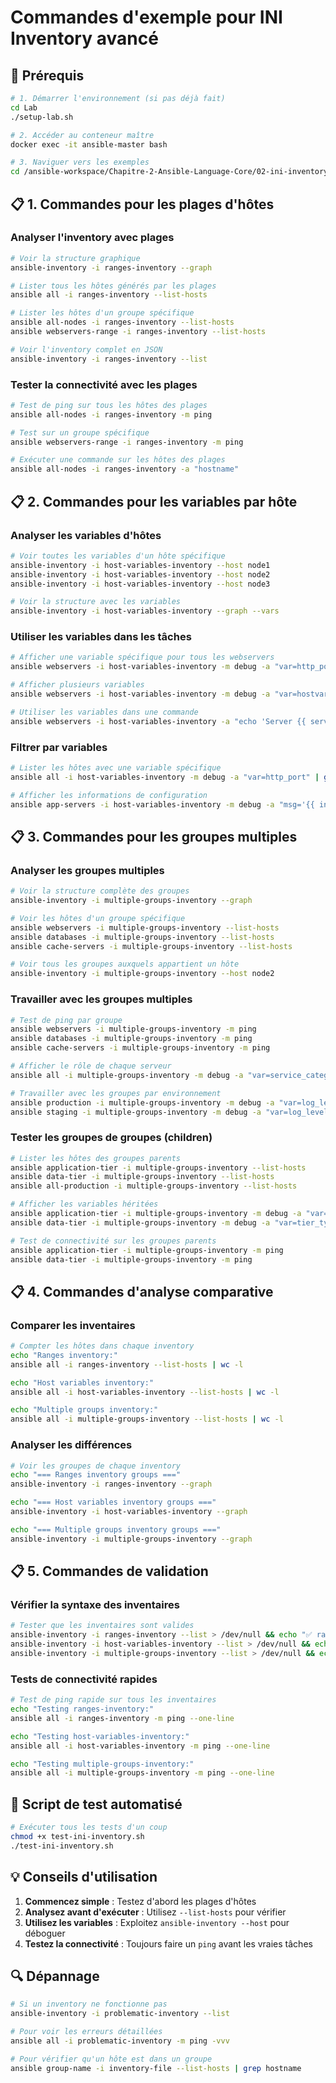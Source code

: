 # Commandes d'exemple pour INI Inventory avancé

## 🚀 Prérequis

```bash
# 1. Démarrer l'environnement (si pas déjà fait)
cd Lab
./setup-lab.sh

# 2. Accéder au conteneur maître
docker exec -it ansible-master bash

# 3. Naviguer vers les exemples
cd /ansible-workspace/Chapitre-2-Ansible-Language-Core/02-ini-inventory
```

## 📋 1. Commandes pour les plages d'hôtes

### Analyser l'inventory avec plages
```bash
# Voir la structure graphique
ansible-inventory -i ranges-inventory --graph

# Lister tous les hôtes générés par les plages
ansible all -i ranges-inventory --list-hosts

# Lister les hôtes d'un groupe spécifique
ansible all-nodes -i ranges-inventory --list-hosts
ansible webservers-range -i ranges-inventory --list-hosts

# Voir l'inventory complet en JSON
ansible-inventory -i ranges-inventory --list
```

### Tester la connectivité avec les plages
```bash
# Test de ping sur tous les hôtes des plages
ansible all-nodes -i ranges-inventory -m ping

# Test sur un groupe spécifique
ansible webservers-range -i ranges-inventory -m ping

# Exécuter une commande sur les hôtes des plages
ansible all-nodes -i ranges-inventory -a "hostname"
```

## 📋 2. Commandes pour les variables par hôte

### Analyser les variables d'hôtes
```bash
# Voir toutes les variables d'un hôte spécifique
ansible-inventory -i host-variables-inventory --host node1
ansible-inventory -i host-variables-inventory --host node2
ansible-inventory -i host-variables-inventory --host node3

# Voir la structure avec les variables
ansible-inventory -i host-variables-inventory --graph --vars
```

### Utiliser les variables dans les tâches
```bash
# Afficher une variable spécifique pour tous les webservers
ansible webservers -i host-variables-inventory -m debug -a "var=http_port"

# Afficher plusieurs variables
ansible webservers -i host-variables-inventory -m debug -a "var=hostvars[inventory_hostname]"

# Utiliser les variables dans une commande
ansible webservers -i host-variables-inventory -a "echo 'Server {{ server_name }} runs on port {{ http_port }}'"
```

### Filtrer par variables
```bash
# Lister les hôtes avec une variable spécifique
ansible all -i host-variables-inventory -m debug -a "var=http_port" | grep -A 2 "80"

# Afficher les informations de configuration
ansible app-servers -i host-variables-inventory -m debug -a "msg='{{ inventory_hostname }} runs app version {{ app_version }} with Java {{ java_version }}'"
```

## 📋 3. Commandes pour les groupes multiples

### Analyser les groupes multiples
```bash
# Voir la structure complète des groupes
ansible-inventory -i multiple-groups-inventory --graph

# Voir les hôtes d'un groupe spécifique
ansible webservers -i multiple-groups-inventory --list-hosts
ansible databases -i multiple-groups-inventory --list-hosts
ansible cache-servers -i multiple-groups-inventory --list-hosts

# Voir tous les groupes auxquels appartient un hôte
ansible-inventory -i multiple-groups-inventory --host node2
```

### Travailler avec les groupes multiples
```bash
# Test de ping par groupe
ansible webservers -i multiple-groups-inventory -m ping
ansible databases -i multiple-groups-inventory -m ping
ansible cache-servers -i multiple-groups-inventory -m ping

# Afficher le rôle de chaque serveur
ansible all -i multiple-groups-inventory -m debug -a "var=service_category"

# Travailler avec les groupes par environnement
ansible production -i multiple-groups-inventory -m debug -a "var=log_level"
ansible staging -i multiple-groups-inventory -m debug -a "var=log_level"
```

### Tester les groupes de groupes (children)
```bash
# Lister les hôtes des groupes parents
ansible application-tier -i multiple-groups-inventory --list-hosts
ansible data-tier -i multiple-groups-inventory --list-hosts
ansible all-production -i multiple-groups-inventory --list-hosts

# Afficher les variables héritées
ansible application-tier -i multiple-groups-inventory -m debug -a "var=tier_type"
ansible data-tier -i multiple-groups-inventory -m debug -a "var=tier_type"

# Test de connectivité sur les groupes parents
ansible application-tier -i multiple-groups-inventory -m ping
ansible data-tier -i multiple-groups-inventory -m ping
```

## 📋 4. Commandes d'analyse comparative

### Comparer les inventaires
```bash
# Compter les hôtes dans chaque inventory
echo "Ranges inventory:"
ansible all -i ranges-inventory --list-hosts | wc -l

echo "Host variables inventory:"
ansible all -i host-variables-inventory --list-hosts | wc -l

echo "Multiple groups inventory:"
ansible all -i multiple-groups-inventory --list-hosts | wc -l
```

### Analyser les différences
```bash
# Voir les groupes de chaque inventory
echo "=== Ranges inventory groups ==="
ansible-inventory -i ranges-inventory --graph

echo "=== Host variables inventory groups ==="
ansible-inventory -i host-variables-inventory --graph

echo "=== Multiple groups inventory groups ==="
ansible-inventory -i multiple-groups-inventory --graph
```

## 📋 5. Commandes de validation

### Vérifier la syntaxe des inventaires
```bash
# Tester que les inventaires sont valides
ansible-inventory -i ranges-inventory --list > /dev/null && echo "✅ ranges-inventory OK" || echo "❌ ranges-inventory ERROR"
ansible-inventory -i host-variables-inventory --list > /dev/null && echo "✅ host-variables-inventory OK" || echo "❌ host-variables-inventory ERROR"
ansible-inventory -i multiple-groups-inventory --list > /dev/null && echo "✅ multiple-groups-inventory OK" || echo "❌ multiple-groups-inventory ERROR"
```

### Tests de connectivité rapides
```bash
# Test de ping rapide sur tous les inventaires
echo "Testing ranges-inventory:"
ansible all -i ranges-inventory -m ping --one-line

echo "Testing host-variables-inventory:"
ansible all -i host-variables-inventory -m ping --one-line

echo "Testing multiple-groups-inventory:"
ansible all -i multiple-groups-inventory -m ping --one-line
```

## 🧪 Script de test automatisé

```bash
# Exécuter tous les tests d'un coup
chmod +x test-ini-inventory.sh
./test-ini-inventory.sh
```

## 💡 Conseils d'utilisation

1. **Commencez simple** : Testez d'abord les plages d'hôtes
2. **Analysez avant d'exécuter** : Utilisez `--list-hosts` pour vérifier
3. **Utilisez les variables** : Exploitez `ansible-inventory --host` pour déboguer
4. **Testez la connectivité** : Toujours faire un `ping` avant les vraies tâches

## 🔍 Dépannage

```bash
# Si un inventory ne fonctionne pas
ansible-inventory -i problematic-inventory --list

# Pour voir les erreurs détaillées
ansible all -i problematic-inventory -m ping -vvv

# Pour vérifier qu'un hôte est dans un groupe
ansible group-name -i inventory-file --list-hosts | grep hostname
```
